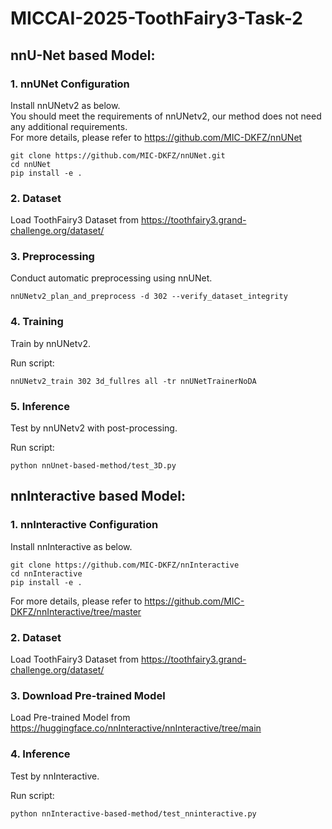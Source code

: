 # MICCAI-2025-ToothFairy3-Task-2

## nnU-Net based Model:
### 1. nnUNet Configuration
Install nnUNetv2 as below.  
You should meet the requirements of nnUNetv2, our method does not need any additional requirements.  
For more details, please refer to https://github.com/MIC-DKFZ/nnUNet  

```
git clone https://github.com/MIC-DKFZ/nnUNet.git
cd nnUNet
pip install -e .
```
### 2. Dataset

Load ToothFairy3 Dataset from https://toothfairy3.grand-challenge.org/dataset/

### 3. Preprocessing

Conduct automatic preprocessing using nnUNet.

```
nnUNetv2_plan_and_preprocess -d 302 --verify_dataset_integrity
```


### 4. Training

Train by nnUNetv2. 

Run script:

```
nnUNetv2_train 302 3d_fullres all -tr nnUNetTrainerNoDA
```


### 5. Inference

Test by nnUNetv2 with post-processing. 

Run script:

```
python nnUnet-based-method/test_3D.py
```

## nnInteractive based Model:
### 1. nnInteractive Configuration
Install nnInteractive as below.  
```
git clone https://github.com/MIC-DKFZ/nnInteractive
cd nnInteractive
pip install -e .
```
For more details, please refer to https://github.com/MIC-DKFZ/nnInteractive/tree/master  

### 2. Dataset

Load ToothFairy3 Dataset from https://toothfairy3.grand-challenge.org/dataset/

### 3. Download Pre-trained Model

Load  Pre-trained Model from https://huggingface.co/nnInteractive/nnInteractive/tree/main

### 4. Inference

Test by nnInteractive. 

Run script:

```
python nnInteractive-based-method/test_nninteractive.py
```


